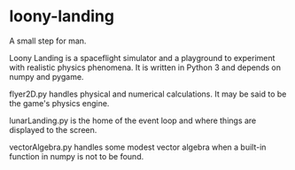 # loony-landing
A small step for man.

Loony Landing is a spaceflight simulator and a playground to experiment with realistic physics phenomena. 
It is written in Python 3 and depends on numpy and pygame. 


flyer2D.py handles physical and numerical calculations. It may be said to be the game's physics engine.

lunarLanding.py is the home of the event loop and where things are displayed to the screen.

vectorAlgebra.py handles some modest vector algebra when a built-in function in numpy is not to be found.
